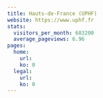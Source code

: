 ```yaml
---
title: Hauts-de-France (UPHF)
website: https://www.uphf.fr
stats:
  visitors_per_month: 683200
  average_pageviews: 6.96
pages:
  home: 
    url: 
    ko: 0
  legal: 
    url: 
    ko: 0
---
```

